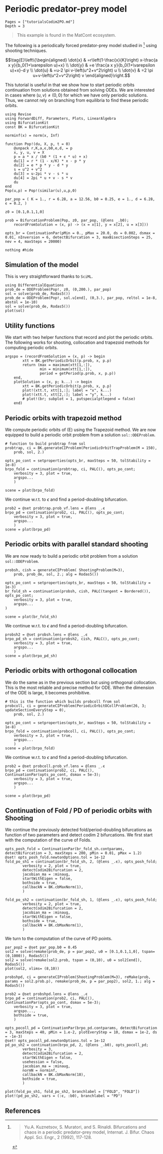 # Periodic predator-prey model

```@contents
Pages = ["tutorialsCodim2PO.md"]
Depth = 3
```

> This example is found in the MatCont ecosystem.

The following is a periodically forced predator-prey model studied in [^Kuznetsov] using shooting techniques.

$$\tag{E}\left\{\begin{aligned}
\dot{x} & =r\left(1-\frac{x}{K}\right) x-\frac{a x y}{b_0(1+\varepsilon u)+x} \\
\dot{y} & =e \frac{a x y}{b_0(1+\varepsilon u)+x}-d y \\
\dot{u} & =u-2 \pi v-\left(u^2+v^2\right) u \\
\dot{v} & =2 \pi u+v-\left(u^2+v^2\right) v
\end{aligned}\right.$$

This tutorial is useful in that we show how to start periodic orbits continuation from solutions obtained from solving ODEs. We are interested in cases where $(u,v)\neq (0,0)$ for which we have only periodic solutions. Thus, we cannot rely on branching from equilibria to find these periodic orbits.

```@example TUTPPREY
using Revise
using ForwardDiff, Parameters, Plots, LinearAlgebra
using BifurcationKit
const BK = BifurcationKit

norminf(x) = norm(x, Inf)

function Pop!(du, X, p, t = 0)
	@unpack r,K,a,ϵ,b0,e,d, = p
	x, y, u, v = X
	p = a * x / (b0 * (1 + ϵ * u) + x)
	du[1] = r * (1 - x/K) * x - p * y
	du[2] = e * p * y - d * y
	s = u^2 + v^2
	du[3] = u-2pi * v - s * u
	du[4] = 2pi * u + v - s * v
	du
end
Pop(u,p) = Pop!(similar(u),u,p,0)

par_pop = ( K = 1., r = 6.28, a = 12.56, b0 = 0.25, e = 1., d = 6.28, ϵ = 0.2, )

z0 = [0.1,0.1,1,0]

prob = BifurcationProblem(Pop, z0, par_pop, (@lens _.b0);
	recordFromSolution = (x, p) -> (x = x[1], y = x[2], u = x[3]))

opts_br = ContinuationPar(pMin = 0., pMax = 20.0, ds = 0.002, dsmax = 0.01, nInversion = 6, detectBifurcation = 3, maxBisectionSteps = 25, nev = 4, maxSteps = 20000)

nothing #hide
```

## Simulation of the model

This is very straightforward thanks to `SciML`.

```@example TUTPPREY
using DifferentialEquations
prob_de = ODEProblem(Pop!, z0, (0,200.), par_pop)
sol = solve(prob_de, Rodas5())
prob_de = ODEProblem(Pop!, sol.u[end], (0,3.), par_pop, reltol = 1e-8, abstol = 1e-10)
sol = solve(prob_de, Rodas5())
plot(sol)
```

## Utility functions

We start with two helper functions that record and plot the periodic orbits. The following works for shooting, collocation and trapezoid methods for computing periodic orbits.

```@example TUTPPREY
argspo = (recordFromSolution = (x, p) -> begin
		xtt = BK.getPeriodicOrbit(p.prob, x, p.p)
		return (max = maximum(xtt[1,:]),
				min = minimum(xtt[1,:]),
				period = getPeriod(p.prob, x, p.p))
	end,
	plotSolution = (x, p; k...) -> begin
		xtt = BK.getPeriodicOrbit(p.prob, x, p.p)
		plot!(xtt.t, xtt[1,:]; label = "x", k...)
		plot!(xtt.t, xtt[2,:]; label = "y", k...)
		# plot!(br; subplot = 1, putspecialptlegend = false)
	end)
```


## Periodic orbits with trapezoid method

We compute periodic orbits of (E) using the Trapezoid method.
We are now equipped to build a periodic orbit problem from a solution `sol::ODEProblem`.

```@example TUTPPREY
# function to build probtrap from sol
probtrap, ci = BK.generateCIProblem(PeriodicOrbitTrapProblem(M = 150),
	prob, sol, 2.)

opts_po_cont = setproperties(opts_br, maxSteps = 50, tolStability = 1e-8)
brpo_fold = continuation(probtrap, ci, PALC(), opts_po_cont;
	verbosity = 3, plot = true,
	argspo...
	)

scene = plot(brpo_fold)
```

We continue w.r.t. to $\epsilon$ and find a period-doubling bifurcation.

```@example TUTPPREY
prob2 = @set probtrap.prob_vf.lens = @lens _.ϵ
brpo_pd = continuation(prob2, ci, PALC(), opts_po_cont;
	verbosity = 3, plot = true,
	argspo...
	)
scene = plot(brpo_pd)
```

## Periodic orbits with parallel standard shooting

We are now ready to build a periodic orbit problem from a solution `sol::ODEProblem`.

```@example TUTPPREY
probsh, cish = generateCIProblem( ShootingProblem(M=3),
	prob, prob_de, sol, 2.; alg = Rodas5())

opts_po_cont = setproperties(opts_br, maxSteps = 50, tolStability = 1e-3)
br_fold_sh = continuation(probsh, cish, PALC(tangent = Bordered()), opts_po_cont;
	verbosity = 3, plot = true,
	argspo...
)

scene = plot(br_fold_sh)
```

We continue w.r.t. to $\epsilon$ and find a period-doubling bifurcation.

```@example TUTPPREY
probsh2 = @set probsh.lens = @lens _.ϵ
brpo_pd_sh = continuation(probsh2, cish, PALC(), opts_po_cont;
	verbosity = 3, plot = true,
	argspo...
	)
scene = plot(brpo_pd_sh)
```

## Periodic orbits with orthogonal collocation

We do the same as in the previous section but using orthogonal collocation. This is the most reliable and precise method for ODE. When the dimension of the ODE is large, it becomes prohibitive.

```@example TUTPPREY
# this is the function which builds probcoll from sol
probcoll, ci = generateCIProblem(PeriodicOrbitOCollProblem(26, 3; updateSectionEveryStep = 0),
	prob, sol, 2.)

opts_po_cont = setproperties(opts_br, maxSteps = 50, tolStability = 1e-8)
brpo_fold = continuation(probcoll, ci, PALC(), opts_po_cont;
	verbosity = 3, plot = true,
	argspo...
	)
scene = plot(brpo_fold)
```

We continue w.r.t. to $\epsilon$ and find a period-doubling bifurcation.

```@example TUTPPREY
prob2 = @set probcoll.prob_vf.lens = @lens _.ϵ
brpo_pd = continuation(prob2, ci, PALC(), ContinuationPar(opts_po_cont, dsmax = 5e-3);
	verbosity = 3, plot = true,
	argspo...
	)

scene = plot(brpo_pd)
```

## Continuation of Fold / PD of periodic orbits with Shooting

We continue the previously detected fold/period-doubling bifurcations as function of two parameters and detect codim 2 bifurcations. We first start with the computation of the curve of Folds.

```@example TUTPPREY
opts_posh_fold = ContinuationPar(br_fold_sh.contparams, detectBifurcation = 3, maxSteps = 200, pMin = 0.01, pMax = 1.2)
@set! opts_posh_fold.newtonOptions.tol = 1e-12
fold_po_sh1 = continuation(br_fold_sh, 2, (@lens _.ϵ), opts_posh_fold;
		verbosity = 2, plot = true,
		detectCodim2Bifurcation = 2,
		jacobian_ma = :minaug,
		startWithEigen = false,
		bothside = true,
		callbackN = BK.cbMaxNorm(1),
		)

fold_po_sh2 = continuation(br_fold_sh, 1, (@lens _.ϵ), opts_posh_fold;
		verbosity = 2, plot = true,
		detectCodim2Bifurcation = 2,
		jacobian_ma = :minaug,
		startWithEigen = false,
		bothside = true,
		callbackN = BK.cbMaxNorm(1),
		)
```

We turn to the computation of the curve of PD points.

```@example TUTPPREY
par_pop2 = @set par_pop.b0 = 0.45
sol2 = solve(remake(prob_de, p = par_pop2, u0 = [0.1,0.1,1,0], tspan=(0,1000)), Rodas5())
sol2 = solve(remake(sol2.prob, tspan = (0,10), u0 = sol2[end]), Rodas5())
plot(sol2, xlims= (8,10))

probshpd, ci = generateCIProblem(ShootingProblem(M=3), reMake(prob, params = sol2.prob.p), remake(prob_de, p = par_pop2), sol2, 1.; alg = Rodas5())

prob2 = @set probshpd.lens = @lens _.ϵ
brpo_pd = continuation(prob2, ci, PALC(), ContinuationPar(opts_po_cont, dsmax = 5e-3);
	verbosity = 3, plot = true,
	argspo...,
	bothside = true,
	)

opts_pocoll_pd = ContinuationPar(brpo_pd.contparams, detectBifurcation = 3, maxSteps = 40, pMin = 1.e-2, plotEveryStep = 10, dsmax = 1e-2, ds = -1e-3)
@set! opts_pocoll_pd.newtonOptions.tol = 1e-12
pd_po_sh2 = continuation(brpo_pd, 2, (@lens _.b0), opts_pocoll_pd;
		verbosity = 3,
		detectCodim2Bifurcation = 2,
		startWithEigen = false,
		usehessian = false,
		jacobian_ma = :minaug,
		normN = norminf,
		callbackN = BK.cbMaxNorm(10),
		bothside = true,
		)

plot(fold_po_sh1, fold_po_sh2, branchlabel = ["FOLD", "FOLD"])
plot!(pd_po_sh2, vars = (:ϵ, :b0), branchlabel = "PD")
```

## References

[^Kuznetsov]:> Yu.A. Kuznetsov, S. Muratori, and S. Rinaldi. Bifurcations and chaos in a periodic predator-prey model, Internat. J. Bifur. Chaos Appl. Sci. Engr., 2 (1992), 117-128.
